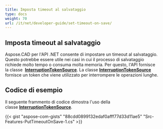 ```yaml
---
title: Imposta timeout al salvataggio
type: docs
weight: 70
url: /it/net/developer-guide/set-timeout-on-save/
---
```


## **Imposta timeout al salvataggio**

Aspose.CAD per l'API .NET consente di impostare un timeout al salvataggio. Questo potrebbe essere utile nei casi in cui il processo di salvataggio richiede molto tempo o consuma molta memoria. Per questo, l'API fornisce la classe  [**InterruptionTokenSource**](https://reference.aspose.com/cad/net/aspose.cad/interruptiontokensource). La classe [**InterruptionTokenSource**](https://reference.aspose.com/cad/net/aspose.cad/interruptiontokensource) fornisce un token che viene utilizzato per interrompere le operazioni lunghe.

## Codice di esempio

Il seguente frammento di codice dimostra l'uso della classe [**InterruptionTokenSource**](https://reference.aspose.com/cad/net/aspose.cad/interruptiontokensource).

{{< gist "aspose-com-gists" "88cdd0899132edaf0afff77d33d11ae5" "Src-Features-PutTimeoutOnSave-1.cs" >}}
